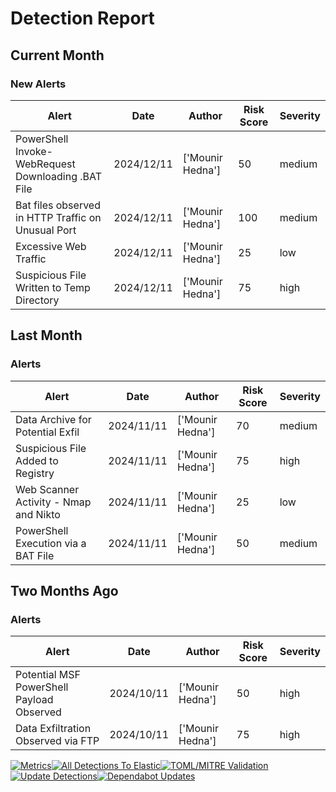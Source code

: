 # Detection Report
## Current Month
### New Alerts
| Alert | Date | Author | Risk Score | Severity |
| --- | --- | --- | --- | --- |
|PowerShell Invoke-WebRequest Downloading .BAT File|2024/12/11|['Mounir Hedna']|50|medium|
|Bat files observed in HTTP Traffic on Unusual Port |2024/12/11|['Mounir Hedna']|100|medium|
|Excessive Web Traffic|2024/12/11|['Mounir Hedna']|25|low|
|Suspicious File Written to Temp Directory|2024/12/11|['Mounir Hedna']|75|high|
## Last Month
### Alerts
| Alert | Date | Author | Risk Score | Severity |
| --- | --- | --- | --- | --- |
|Data Archive for Potential Exfil|2024/11/11|['Mounir Hedna']|70|medium|
|Suspicious File Added to Registry|2024/11/11|['Mounir Hedna']|75|high|
|Web Scanner Activity - Nmap and Nikto|2024/11/11|['Mounir Hedna']|25|low|
|PowerShell Execution via a BAT File|2024/11/11|['Mounir Hedna']|50|medium|
## Two Months Ago
### Alerts
| Alert | Date | Author | Risk Score | Severity |
| --- | --- | --- | --- | --- |
|Potential MSF PowerShell Payload Observed|2024/10/11|['Mounir Hedna']|50|high|
|Data Exfiltration Observed via FTP|2024/10/11|['Mounir Hedna']|75|high|
[![Metrics](https://github.com/Necas21/detection_engineering/actions/workflows/metrics.yaml/badge.svg)](https://github.com/Necas21/detection_engineering/actions/workflows/metrics.yaml)[![All Detections To Elastic](https://github.com/Necas21/detection_engineering/actions/workflows/all_detections_to_elastic.yaml/badge.svg)](https://github.com/Necas21/detection_engineering/actions/workflows/all_detections_to_elastic.yaml)[![TOML/MITRE Validation](https://github.com/Necas21/detection_engineering/actions/workflows/toml_mitre_validation.yaml/badge.svg)](https://github.com/Necas21/detection_engineering/actions/workflows/toml_mitre_validation.yaml)[![Update Detections](https://github.com/Necas21/detection_engineering/actions/workflows/update_detections.yaml/badge.svg)](https://github.com/Necas21/detection_engineering/actions/workflows/update_detections.yaml)[![Dependabot Updates](https://github.com/Necas21/detection_engineering/actions/workflows/dependabot/dependabot-updates/badge.svg)](https://github.com/Necas21/detection_engineering/actions/workflows/dependabot/dependabot-updates)